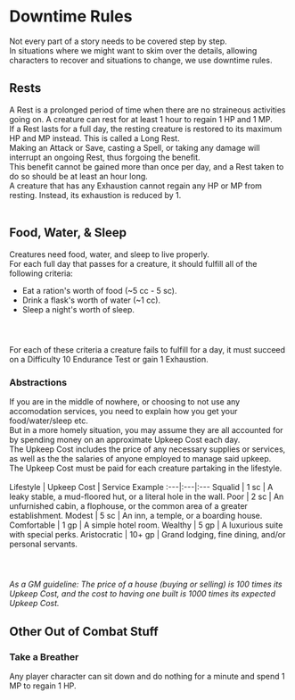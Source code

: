 # Downtime Rules 
Not every part of a story needs to be covered step by step. <br>
In situations where we might want to skim over the details, allowing characters to recover and situations to change, we use downtime rules.

## Rests
A Rest is a prolonged period of time when there are no straineous activities going on. A creature can rest for at least 1 hour to regain 1 HP and 1 MP.<br>
If a Rest lasts for a full day, the resting creature is restored to its maximum HP and MP instead. This is called a Long Rest.<br>
Making an Attack or Save, casting a Spell, or taking any damage will interrupt an ongoing Rest, thus forgoing the benefit.<br>
This benefit cannot be gained more than once per day, and a Rest taken to do so should be at least an hour long.<br>
A creature that has any Exhaustion cannot regain any HP or MP from resting. Instead, its exhaustion is reduced by 1.
<br><br>

## Food, Water, & Sleep
Creatures need food, water, and sleep to live properly. <br>
For each full day that passes for a creature, it should fulfill all of the following criteria: <br>
+ Eat a ration's worth of food (~5 cc - 5 sc). <br>
+ Drink a flask's worth of water (~1 cc). <br>
+ Sleep a night's worth of sleep. <br>
#### <br>
For each of these criteria a creature fails to fulfill for a day, it must succeed on a Difficulty 10 Endurance Test or gain 1 Exhaustion.

### Abstractions
If you are in the middle of nowhere, or choosing to not use any accomodation services, you need to explain how you get your food/water/sleep etc. <br>
But in a more homely situation, you may assume they are all accounted for by spending money on an approximate Upkeep Cost each day. <br>
The Upkeep Cost includes the price of any necessary supplies or services, as well as the the salaries of anyone employed to manage said upkeep. <br>
The Upkeep Cost must be paid for each creature partaking in the lifestyle.
<br><br>
Lifestyle | Upkeep Cost | Service Example
:---|:---|:---
Squalid | 1 sc | A leaky stable, a mud-floored hut, or a literal hole in the wall.
Poor | 2 sc | An unfurnished cabin, a flophouse, or the common area of a greater establishment.
Modest | 5 sc | An inn, a temple, or a boarding house.
Comfortable | 1 gp | A simple hotel room.
Wealthy | 5 gp | A luxurious suite with special perks.
Aristocratic | 10+ gp | Grand lodging, fine dining, and/or personal servants.

#### <br>
*As a GM guideline: The price of a house (buying or selling) is 100 times its Upkeep Cost, and the cost to having one built is 1000 times its expected Upkeep Cost.*

## Other Out of Combat Stuff

### Take a Breather
Any player character can sit down and do nothing for a minute and spend 1 MP to regain 1 HP.